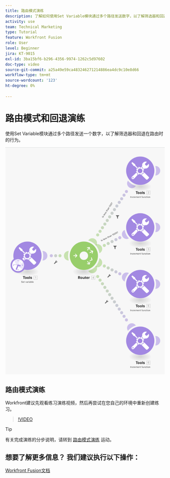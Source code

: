 ```yaml
---
title: 路由模式演练
description: 了解如何使用Set Variable模块通过多个路径发送数字，以了解筛选器和回退的行为方式 [!DNL Adobe Workfront Fusion].
activity: use
team: Technical Marketing
type: Tutorial
feature: Workfront Fusion
role: User
level: Beginner
jira: KT-9015
exl-id: 3ba15bf6-b296-4356-9974-1262c5d97602
doc-type: video
source-git-commit: a25a49e59ca483246271214886ea4dc9c10e8d66
workflow-type: tm+mt
source-wordcount: '123'
ht-degree: 0%

---
```


# 路由模式和回退演练

使用Set Variable模块通过多个路径发送一个数字，以了解筛选器和回退在路由时的行为。

![融合场景的图像](assets/universal-connectors-and-routing-7.png)

## 路由模式演练

Workfront建议先观看练习演练视频，然后再尝试在您自己的环境中重新创建练习。

>[!VIDEO](https://video.tv.adobe.com/v/335274/?quality=12&learn=on)

>[!TIP]
>
>有关完成演练的分步说明，请转到 [路由模式演练](https://experienceleague.adobe.com/docs/workfront-learn/tutorials-workfront/fusion/exercises/routing-patterns.html?lang=en) 运动。


## 想要了解更多信息？ 我们建议执行以下操作：

[Workfront Fusion文档](https://experienceleague.adobe.com/docs/workfront/using/adobe-workfront-fusion/workfront-fusion-2.html?lang=en)
